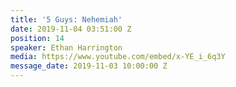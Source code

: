```yaml
---
title: '5 Guys: Nehemiah'
date: 2019-11-04 03:51:00 Z
position: 14
speaker: Ethan Harrington
media: https://www.youtube.com/embed/x-YE_i_6q3Y
message_date: 2019-11-03 10:00:00 Z
---
```


